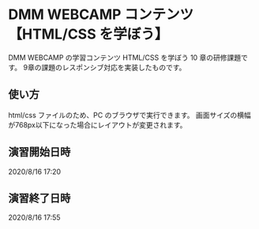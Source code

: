 # DMM WEBCAMP コンテンツ【HTML/CSS を学ぼう】

DMM WEBCAMP の学習コンテンツ HTML/CSS を学ぼう 10 章の研修課題です。
9章の課題のレスポンシブ対応を実装したものです。

## 使い方

html/css ファイルのため、PC のブラウザで実行できます。
画面サイズの横幅が768px以下になった場合にレイアウトが変更されます。

## 演習開始日時

2020/8/16 17:20

## 演習終了日時

2020/8/16 17:55